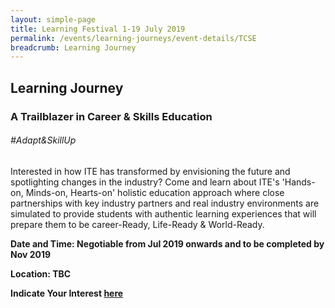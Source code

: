 ```yaml
---
layout: simple-page
title: Learning Festival 1-19 July 2019
permalink: /events/learning-journeys/event-details/TCSE
breadcrumb: Learning Journey
---
```


## Learning Journey
### A Trailblazer in Career & Skills Education 

###### _#Adapt&SkillUp_

Interested in how ITE has transformed by envisioning the future and spotlighting changes in the industry? Come and learn about ITE's 'Hands-on, Minds-on, Hearts-on' holistic education approach where close partnerships with key industry partners and real industry environments are simulated to provide students with authentic learning experiences that will prepare them to be career-Ready, Life-Ready & World-Ready. 

**Date and Time: Negotiable from Jul 2019 onwards and to be completed by Nov 2019** 

**Location: TBC** 

**Indicate Your Interest [here](https://www.eventbrite.sg/e/step-into-my-shoes-making-a-difference-as-a-probation-officer-tickets-61082209533)** 

